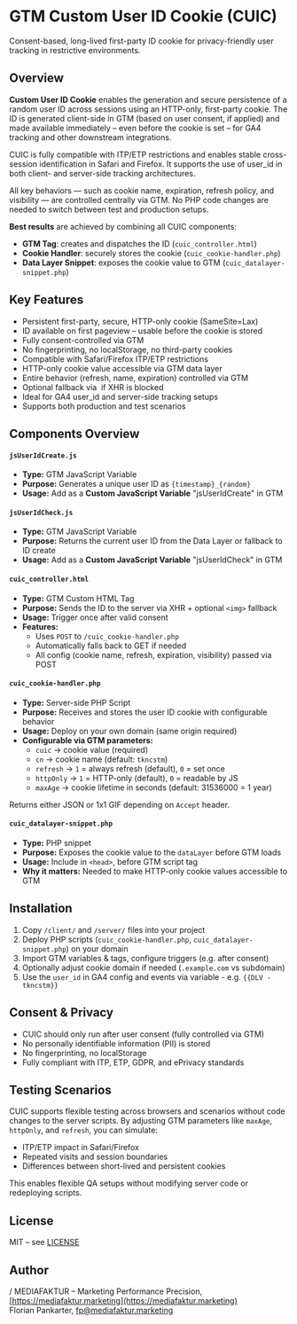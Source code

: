 # GTM Custom User ID Cookie (CUIC)

Consent-based, long-lived first-party ID cookie for privacy-friendly user tracking in restrictive environments.

## Overview

**Custom User ID Cookie** enables the generation and secure persistence of a random user ID across sessions using an HTTP-only, first-party cookie. The ID is generated client-side in GTM (based on user consent, if applied) and made available immediately – even before the cookie is set – for GA4 tracking and other downstream integrations.

CUIC is fully compatible with ITP/ETP restrictions and enables stable cross-session identification in Safari and Firefox. It supports the use of user_id in both client- and server-side tracking architectures.

All key behaviors — such as cookie name, expiration, refresh policy, and visibility — are controlled centrally via GTM. No PHP code changes are needed to switch between test and production setups.

**Best results** are achieved by combining all CUIC components:
- **GTM Tag**: creates and dispatches the ID (`cuic_controller.html`)
- **Cookie Handler**: securely stores the cookie (`cuic_cookie-handler.php`)
- **Data Layer Snippet**: exposes the cookie value to GTM (`cuic_datalayer-snippet.php`)

## Key Features

* Persistent first-party, secure, HTTP-only cookie (SameSite=Lax)
* ID available on first pageview – usable before the cookie is stored
* Fully consent-controlled via GTM
* No fingerprinting, no localStorage, no third-party cookies
* Compatible with Safari/Firefox ITP/ETP restrictions
* HTTP-only cookie value accessible via GTM data layer 
* Entire behavior (refresh, name, expiration) controlled via GTM
* Optional fallback via <img> if XHR is blocked
* Ideal for GA4 user_id and server-side tracking setups
* Supports both production and test scenarios

## Components Overview

#### `jsUserIdCreate.js`

* **Type:** GTM JavaScript Variable
* **Purpose:** Generates a unique user ID as `{timestamp}_{random}`
* **Usage:** Add as a **Custom JavaScript Variable** "jsUserIdCreate" in GTM

#### `jsUserIdCheck.js`

* **Type:** GTM JavaScript Variable
* **Purpose:** Returns the current user ID from the Data Layer or fallback to ID create
* **Usage:** Add as a **Custom JavaScript Variable** "jsUserIdCheck" in GTM

#### `cuic_controller.html`

- **Type:** GTM Custom HTML Tag  
- **Purpose:** Sends the ID to the server via XHR + optional `<img>` fallback  
- **Usage:** Trigger once after valid consent  
- **Features:**
  - Uses `POST` to `/cuic_cookie-handler.php`
  - Automatically falls back to GET if needed
  - All config (cookie name, refresh, expiration, visibility) passed via POST

#### `cuic_cookie-handler.php`

- **Type:** Server-side PHP Script  
- **Purpose:** Receives and stores the user ID cookie with configurable behavior  
- **Usage:** Deploy on your own domain (same origin required)  
- **Configurable via GTM parameters:**
  - `cuic` → cookie value (required)
  - `cn` → cookie name (default: `tkncstm`)
  - `refresh` → `1` = always refresh (default), `0` = set once
  - `httpOnly` → `1` = HTTP-only (default), `0` = readable by JS
  - `maxAge` → cookie lifetime in seconds (default: 31536000 = 1 year)

Returns either JSON or 1x1 GIF depending on `Accept` header.

#### `cuic_datalayer-snippet.php`

- **Type:** PHP snippet  
- **Purpose:** Exposes the cookie value to the `dataLayer` before GTM loads  
- **Usage:** Include in `<head>`, before GTM script tag  
- **Why it matters:** Needed to make HTTP-only cookie values accessible to GTM

## Installation

1. Copy `/client/` and `/server/` files into your project
2. Deploy PHP scripts (`cuic_cookie-handler.php`, `cuic_datalayer-snippet.php`) on your domain
3. Import GTM variables & tags, configure triggers (e.g. after consent)
4. Optionally adjust cookie domain if needed (`.example.com` vs subdomain)
5. Use the `user_id` in GA4 config and events via variable - e.g. `{{DLV - tkncstm}}`

## Consent & Privacy

* CUIC should only run after user consent (fully controlled via GTM)
* No personally identifiable information (PII) is stored
* No fingerprinting, no localStorage
* Fully compliant with ITP, ETP, GDPR, and ePrivacy standards

## Testing Scenarios

CUIC supports flexible testing across browsers and scenarios without code changes to the server scripts. By adjusting GTM parameters like `maxAge`, `httpOnly`, and `refresh`, you can simulate:

- ITP/ETP impact in Safari/Firefox
- Repeated visits and session boundaries
- Differences between short-lived and persistent cookies

This enables flexible QA setups without modifying server code or redeploying scripts.

## License

MIT – see [LICENSE](./LICENSE)

## Author

/ MEDIAFAKTUR – Marketing Performance Precision, [https://mediafaktur.marketing](https://mediafaktur.marketing)  
Florian Pankarter, [fp@mediafaktur.marketing](mailto:fp@mediafaktur.marketing)
